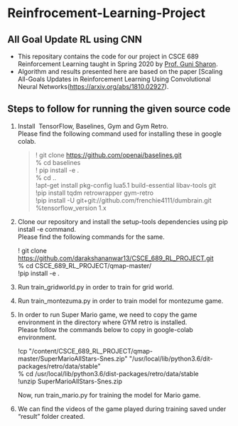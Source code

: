 # Reinfrocement-Learning-Project
## All Goal Update RL using CNN

- This repositary contains the code for our project in CSCE 689 Reinforcement Learning taught in Spring 
2020 by [Prof. Guni Sharon](http://faculty.cse.tamu.edu/guni/).
- Algorithm and results presented here are based on the paper 
[Scaling All-Goals Updates in Reinforcement Learning Using Convolutional Neural Networks(https://arxiv.org/abs/1810.02927).

## Steps to follow for running the given source code 

1. Install  TensorFlow, Baselines, Gym and Gym Retro.<br />
   Please find the following command used for installing these in google colab.<br />
   
    > ! git clone https://github.com/openai/baselines.git <br />
    > % cd baselines <br />
    ! pip install -e . <br />
    % cd .. <br />
    !apt-get install pkg-config lua5.1 build-essential libav-tools git <br />
    !pip install tqdm retrowrapper gym-retro <br />
    !pip install -U git+git://github.com/frenchie4111/dumbrain.git <br />
    %tensorflow_version 1.x <br />


2. Clone our repository and install the setup-tools dependencies using pip install -e command. <br />
   Please find the following commands for the same. <br />

    ! git clone https://github.com/darakshananwar13/CSCE_689_RL_PROJECT.git <br />
    % cd CSCE_689_RL_PROJECT/qmap-master/ <br />
    !pip install -e . <br />



3. Run train_gridworld.py in order to train for grid world. <br />
4. Run train_montezuma.py in order to train model for montezume game. <br />
5. In order to run Super Mario game, we need to copy the game environment in the directory where GYM retro is installed. <br /> 
   Please follow the commands below to copy in google-colab environment. <br />
   
    !cp "/content/CSCE_689_RL_PROJECT/qmap-master/SuperMarioAllStars-Snes.zip" "/usr/local/lib/python3.6/dit-  packages/retro/data/stable" <br />
    % cd /usr/local/lib/python3.6/dist-packages/retro/data/stable <br />
    !unzip SuperMarioAllStars-Snes.zip <br />

   Now, run train_mario.py for training the model for Mario game. <br />
   
6. We can find the videos of the game played during training saved under “result” folder created. <br />



